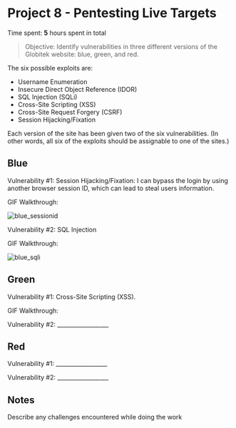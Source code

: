 # Project 8 - Pentesting Live Targets

Time spent: **5** hours spent in total

> Objective: Identify vulnerabilities in three different versions of the Globitek website: blue, green, and red.

The six possible exploits are:
* Username Enumeration
* Insecure Direct Object Reference (IDOR)
* SQL Injection (SQLi)
* Cross-Site Scripting (XSS)
* Cross-Site Request Forgery (CSRF)
* Session Hijacking/Fixation

Each version of the site has been given two of the six vulnerabilities. (In other words, all six of the exploits should be assignable to one of the sites.)

## Blue

Vulnerability #1: Session Hijacking/Fixation: I can bypass the login by using another browser session ID, which can lead to steal users information.

GIF Walkthrough:

![blue_sessionid](https://user-images.githubusercontent.com/42792775/48116717-f320f400-e234-11e8-9384-4d419ff0f531.gif)



Vulnerability #2: SQL Injection

GIF Walkthrough:

![blue_sqli](https://user-images.githubusercontent.com/42792775/48116826-42ffbb00-e235-11e8-8128-53441640b969.gif)



## Green

Vulnerability #1: Cross-Site Scripting (XSS).

GIF Walkthrough:



Vulnerability #2: __________________


## Red

Vulnerability #1: __________________

Vulnerability #2: __________________


## Notes

Describe any challenges encountered while doing the work

